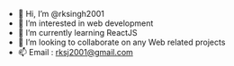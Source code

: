 - 👋 Hi, I’m @rksingh2001
- 👀 I’m interested in web development
- 🌱 I’m currently learning ReactJS
- 💞️ I’m looking to collaborate on any Web related projects
- 📫 Email : rksj2001@gmail.com
